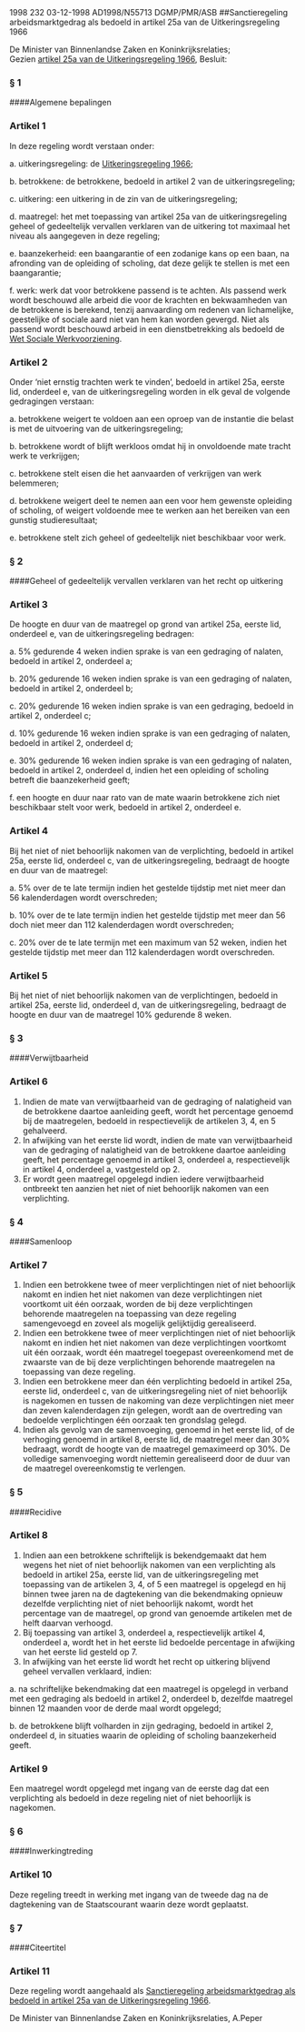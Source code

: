 <meta http-equiv='Content-Type' content='text/html; charset=utf-8' />
1998 232 03-12-1998 AD1998/N55713 DGMP/PMR/ASB  
##Sanctieregeling arbeidsmarktgedrag als bedoeld in artikel 25a van de Uitkeringsregeling 1966

De Minister van Binnenlandse Zaken en Koninkrijksrelaties;  
Gezien [artikel 25a van de Uitkeringsregeling 1966](../../../../../../../../../../../../AMvB/uitkeringsregeling/1966/BWBR0002537/README.md),
Besluit:     
### §  1  

####Algemene bepalingen

### Artikel  1  

In deze regeling wordt verstaan onder: 

a. uitkeringsregeling: de [Uitkeringsregeling 1966](../../../../../../../../../../../../AMvB/uitkeringsregeling/1966/BWBR0002537/README.md);  

b. betrokkene: de betrokkene, bedoeld in artikel 2 van de uitkeringsregeling;  

c. uitkering: een uitkering in de zin van de uitkeringsregeling;  

d. maatregel: het met toepassing van artikel 25a van de uitkeringsregeling geheel of gedeeltelijk vervallen verklaren van de uitkering tot maximaal het niveau als aangegeven in deze regeling;  

e. baanzekerheid: een baangarantie of een zodanige kans op een baan, na afronding van de opleiding of scholing, dat deze gelijk te stellen is met een baangarantie;  

f. werk: werk dat voor betrokkene passend is te achten. Als passend werk wordt beschouwd alle arbeid die voor de krachten en bekwaamheden van de betrokkene is berekend, tenzij aanvaarding om redenen van lichamelijke, geestelijke of sociale aard niet van hem kan worden gevergd. Niet als passend wordt beschouwd arbeid in een dienstbetrekking als bedoeld de [Wet Sociale Werkvoorziening](../../../../../../../../../../../../wet/wet/sociale/werkvoorziening/BWBR0008903/README.md).    

### Artikel  2  

Onder ‘niet ernstig trachten werk te vinden’, bedoeld in artikel 25a, eerste lid, onderdeel e, van de uitkeringsregeling worden in elk geval de volgende gedragingen verstaan: 

a. betrokkene weigert te voldoen aan een oproep van de instantie die belast is met de uitvoering van de uitkeringsregeling;  

b. betrokkene wordt of blijft werkloos omdat hij in onvoldoende mate tracht werk te verkrijgen;  

c. betrokkene stelt eisen die het aanvaarden of verkrijgen van werk belemmeren;  

d. betrokkene weigert deel te nemen aan een voor hem gewenste opleiding of scholing, of weigert voldoende mee te werken aan het bereiken van een gunstig studieresultaat;  

e. betrokkene stelt zich geheel of gedeeltelijk niet beschikbaar voor werk.    

### §  2  

####Geheel of gedeeltelijk vervallen verklaren van het recht op uitkering

### Artikel  3  

De hoogte en duur van de maatregel op grond van artikel 25a, eerste lid, onderdeel e, van de uitkeringsregeling bedragen: 

a. 5% gedurende 4 weken indien sprake is van een gedraging of nalaten, bedoeld in artikel 2, onderdeel a;  

b. 20% gedurende 16 weken indien sprake is van een gedraging of nalaten, bedoeld in artikel 2, onderdeel b;  

c. 20% gedurende 16 weken indien sprake is van een gedraging, bedoeld in artikel 2, onderdeel c;  

d. 10% gedurende 16 weken indien sprake is van een gedraging of nalaten, bedoeld in artikel 2, onderdeel d;  

e. 30% gedurende 16 weken indien sprake is van een gedraging of nalaten, bedoeld in artikel 2, onderdeel d, indien het een opleiding of scholing betreft die baanzekerheid geeft;  

f. een hoogte en duur naar rato van de mate waarin betrokkene zich niet beschikbaar stelt voor werk, bedoeld in artikel 2, onderdeel e.    

### Artikel  4  

Bij het niet of niet behoorlijk nakomen van de verplichting, bedoeld in artikel 25a, eerste lid, onderdeel c, van de uitkeringsregeling, bedraagt de hoogte en duur van de maatregel: 

a. 5% over de te late termijn indien het gestelde tijdstip met niet meer dan 56 kalenderdagen wordt overschreden;  

b. 10% over de te late termijn indien het gestelde tijdstip met meer dan 56 doch niet meer dan 112 kalenderdagen wordt overschreden;  

c. 20% over de te late termijn met een maximum van 52 weken, indien het gestelde tijdstip met meer dan 112 kalenderdagen wordt overschreden.    

### Artikel  5  

Bij het niet of niet behoorlijk nakomen van de verplichtingen, bedoeld in artikel 25a, eerste lid, onderdeel d, van de uitkeringsregeling, bedraagt de hoogte en duur van de maatregel 10% gedurende 8 weken.  

### §  3  

####Verwijtbaarheid

### Artikel  6  

1.  Indien de mate van verwijtbaarheid van de gedraging of nalatigheid van de betrokkene daartoe aanleiding geeft, wordt het percentage genoemd bij de maatregelen, bedoeld in respectievelijk de artikelen 3, 4, en 5 gehalveerd.   
2.  In afwijking van het eerste lid wordt, indien de mate van verwijtbaarheid van de gedraging of nalatigheid van de betrokkene daartoe aanleiding geeft, het percentage genoemd in artikel 3, onderdeel a, respectievelijk in artikel 4, onderdeel a, vastgesteld op 2.   
3.  Er wordt geen maatregel opgelegd indien iedere verwijtbaarheid ontbreekt ten aanzien het niet of niet behoorlijk nakomen van een verplichting.   

### §  4  

####Samenloop

### Artikel  7  

1.  Indien een betrokkene twee of meer verplichtingen niet of niet behoorlijk nakomt en indien het niet nakomen van deze verplichtingen niet voortkomt uit één oorzaak, worden de bij deze verplichtingen behorende maatregelen na toepassing van deze regeling samengevoegd en zoveel als mogelijk gelijktijdig gerealiseerd.   
2.  Indien een betrokkene twee of meer verplichtingen niet of niet behoorlijk nakomt en indien het niet nakomen van deze verplichtingen voortkomt uit één oorzaak, wordt één maatregel toegepast overeenkomend met de zwaarste van de bij deze verplichtingen behorende maatregelen na toepassing van deze regeling.   
3.  Indien een betrokkene meer dan één verplichting bedoeld in artikel 25a, eerste lid, onderdeel c, van de uitkeringsregeling niet of niet behoorlijk is nagekomen en tussen de nakoming van deze verplichtingen niet meer dan zeven kalenderdagen zijn gelegen, wordt aan de overtreding van bedoelde verplichtingen één oorzaak ten grondslag gelegd.   
4.  Indien als gevolg van de samenvoeging, genoemd in het eerste lid, of de verhoging genoemd in artikel 8, eerste lid, de maatregel meer dan 30% bedraagt, wordt de hoogte van de maatregel gemaximeerd op 30%. De volledige samenvoeging wordt niettemin gerealiseerd door de duur van de maatregel overeenkomstig te verlengen.   

### §  5  

####Recidive

### Artikel  8  

1.  Indien aan een betrokkene schriftelijk is bekendgemaakt dat hem wegens het niet of niet behoorlijk nakomen van een verplichting als bedoeld in artikel 25a, eerste lid, van de uitkeringsregeling met toepassing van de artikelen 3, 4, of 5 een maatregel is opgelegd en hij binnen twee jaren na de dagtekening van die bekendmaking opnieuw dezelfde verplichting niet of niet behoorlijk nakomt, wordt het percentage van de maatregel, op grond van genoemde artikelen met de helft daarvan verhoogd.   
2.  Bij toepassing van artikel 3, onderdeel a, respectievelijk artikel 4, onderdeel a, wordt het in het eerste lid bedoelde percentage in afwijking van het eerste lid gesteld op 7.   
3.  In afwijking van het eerste lid wordt het recht op uitkering blijvend geheel vervallen verklaard, indien: 

a. na schriftelijke bekendmaking dat een maatregel is opgelegd in verband met een gedraging als bedoeld in artikel 2, onderdeel b, dezelfde maatregel binnen 12 maanden voor de derde maal wordt opgelegd;  

b. de betrokkene blijft volharden in zijn gedraging, bedoeld in artikel 2, onderdeel d, in situaties waarin de opleiding of scholing baanzekerheid geeft.     

### Artikel  9  

Een maatregel wordt opgelegd met ingang van de eerste dag dat een verplichting als bedoeld in deze regeling niet of niet behoorlijk is nagekomen.  

### §  6  

####Inwerkingtreding

### Artikel  10  

Deze regeling treedt in werking met ingang van de tweede dag na de dagtekening van de Staatscourant waarin deze wordt geplaatst.  

### §  7  

####Citeertitel

### Artikel  11  

Deze regeling wordt aangehaald als [Sanctieregeling arbeidsmarktgedrag als bedoeld in artikel 25a van de Uitkeringsregeling 1966](../../../../../../../../../../../../ministeriele-regeling/sanctieregeling/arbeidsmarktgedrag/als/bedoeld/in/artikel/25a/van/de/etc/BWBR0010043/README.md).  

De 
Minister van Binnenlandse Zaken en Koninkrijksrelaties, 
A.Peper    
